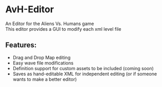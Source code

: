 # AvH-Editor
An Editor for the Aliens Vs. Humans game  
This editor provides a GUI to modify each xml level file  
## Features:  
* Drag and Drop Map editing
* Easy wave file modifications
* Definition support for custom assets to be included (coming soon)
* Saves as hand-editable XML for independent editing (or if someone wants to make a better editor)
